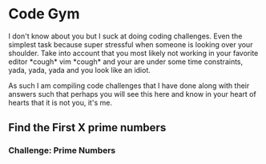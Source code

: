 # Code Gym
I don't know about you but I suck at doing coding challenges. Even the simplest task because super stressful when someone is looking over your shoulder. Take into account that you most likely not working in your favorite editor \*cough* vim \*cough* and your are under some time constraints, yada, yada, yada and you look like an idiot.

As such I am compiling code challenges that I have done along with their answers such that perhaps you will see this here and know in your heart of hearts that it is not you, it's me.

## Find the First X prime numbers
### Challenge: Prime Numbers
